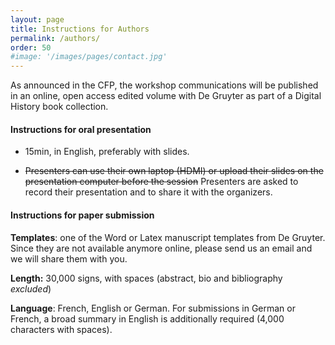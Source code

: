 ```yaml
---
layout: page
title: Instructions for Authors
permalink: /authors/
order: 50
#image: '/images/pages/contact.jpg'
---
```


As announced in the CFP, the workshop communications will be published in an online, open access edited volume with De Gruyter as part of a Digital History book collection. 


#### Instructions for oral presentation

- 15min, in English, preferably with slides.

- ~~Presenters can use their own laptop (HDMI) or upload their slides on the presentation computer before the session~~ Presenters are asked to record their presentation and to share it with the organizers.


#### Instructions for paper submission

**Templates**: one of the Word or Latex manuscript templates from De Gruyter. Since they are not available anymore online, please send us an email and we will share them with you.

**Length:**  30,000 signs, with spaces (abstract, bio and bibliography *excluded*)

**Language**: French, English or German. For submissions in German or French, a broad summary in English is additionally required (4,000 characters with spaces). 




